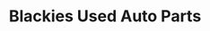 ---
title: "Blackies Used Auto Parts"
url: /york-county/blackies-used-auto-parts/
shop: car parts
---